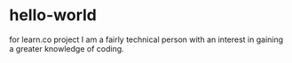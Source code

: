 # hello-world
for learn.co project
I am a fairly technical person with an interest in gaining a greater knowledge of coding.
